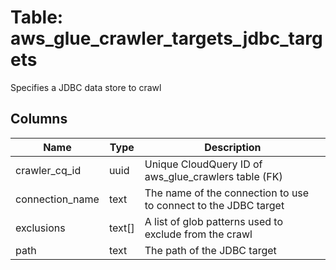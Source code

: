 
# Table: aws_glue_crawler_targets_jdbc_targets
Specifies a JDBC data store to crawl
## Columns
| Name        | Type           | Description  |
| ------------- | ------------- | -----  |
|crawler_cq_id|uuid|Unique CloudQuery ID of aws_glue_crawlers table (FK)|
|connection_name|text|The name of the connection to use to connect to the JDBC target|
|exclusions|text[]|A list of glob patterns used to exclude from the crawl|
|path|text|The path of the JDBC target|
